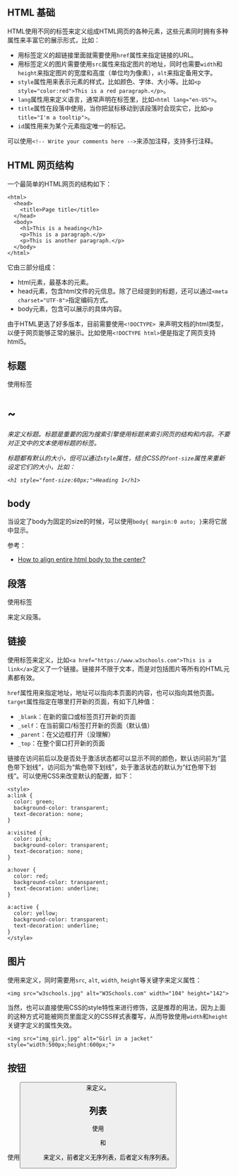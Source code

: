 ## HTML 基础

HTML使用不同的标签来定义组成HTML网页的各种元素，这些元素同时拥有多种属性来丰富它的展示形式，比如：

- 用标签<a>定义的超链接里面就需要使用`href`属性来指定链接的URL。
- 用标签<img>定义的图片需要使用`src`属性来指定图片的地址，同时也需要`width`和`height`来指定图片的宽度和高度（单位均为像素），`alt`来指定备用文字。
- `style`属性用来表示元素的样式，比如颜色、字体、大小等。比如` <p style="color:red">This is a red paragraph.</p> `。
- `lang`属性用来定义语言，通常声明在<html>标签里，比如`<html lang="en-US">`。
- `title`属性在段落中使用，当你把鼠标移动到该段落时会现实它，比如`<p title="I'm a tooltip">`。
- `id`属性用来为某个元素指定唯一的标记。

可以使用`<!-- Write your comments here -->`来添加注释，支持多行注释。

## HTML 网页结构

一个最简单的HTML网页的结构如下：

```
<html>
  <head>
    <title>Page title</title>
  </head>
  <body>
    <h1>This is a heading</h1>
    <p>This is a paragraph.</p>
    <p>This is another paragraph.</p>
  </body>
</html>
```

它由三部分组成：

- html元素，最基本的元素。
- head元素，包含html文件的元信息。除了已经提到的标题，还可以通过`<meta charset="UTF-8">`指定编码方式。
- body元素，包含可以展示的具体内容。

由于HTML更迭了好多版本，目前需要使用`<!DOCTYPE> `来声明文档的html类型，以便于网页能够正常的展示。比如使用`<!DOCTYPE html>`便是指定了网页支持html5。


## 标题

使用标签<h1>~<h6>来定义标题。标题是重要的因为搜索引擎使用标题来索引网页的结构和内容。不要对正文中的文本使用标题的标签。

标题都有默认的大小，但可以通过`style`属性，结合CSS的`font-size`属性来重新设定它们的大小，比如：

```
<h1 style="font-size:60px;">Heading 1</h1>
```

## body

当设定了body为固定的size的时候，可以使用`body{ margin:0 auto; }`来将它居中显示。

参考：

- [How to align entire html body to the center?](https://stackoverflow.com/questions/6464592/how-to-align-entire-html-body-to-the-center/29166036)

## 段落

使用标签<p>来定义段落。

## 链接

使用标签<a>来定义，比如` <a href="https://www.w3schools.com">This is a link</a> `定义了一个链接。链接并不限于文本，而是对包括图片等所有的HTML元素都有效。

`href`属性用来指定地址，地址可以指向本页面的内容，也可以指向其他页面。`target`属性指定在哪里打开新的页面，有如下几种值：

- `_blank`：在新的窗口或标签页打开新的页面
- `_self`：在当前窗口/标签打开新的页面（默认值）
- `_parent`：在父边框打开（没理解）
- `_top`：在整个窗口打开新的页面

链接在访问前后以及是否处于激活状态都可以显示不同的颜色，默认访问前为“蓝色带下划线”，访问后为“紫色带下划线”，处于激活状态的默认为“红色带下划线”。可以使用CSS来改变默认的配置，如下：

```
<style>
a:link {
  color: green;
  background-color: transparent;
  text-decoration: none;
}

a:visited {
  color: pink;
  background-color: transparent;
  text-decoration: none;
}

a:hover {
  color: red;
  background-color: transparent;
  text-decoration: underline;
}

a:active {
  color: yellow;
  background-color: transparent;
  text-decoration: underline;
}
</style>
```


## 图片

使用<img>来定义，同时需要用`src`, `alt`, `width`, `height`等关键字来定义属性：

```
<img src="w3schools.jpg" alt="W3Schools.com" width="104" height="142">
```

当然，也可以直接使用CSS的style特性来进行修饰，这是推荐的用法，因为上面的这种方式可能被网页里面定义的CSS样式表覆写，从而导致使用`width`和`height`关键字定义的属性失效。

```
<img src="img_girl.jpg" alt="Girl in a jacket" style="width:500px;height:600px;">
```

## 按钮

使用<button>来定义。

## 列表

使用<ul>和<ol>来定义，前者定义无序列表，后者定义有序列表。
